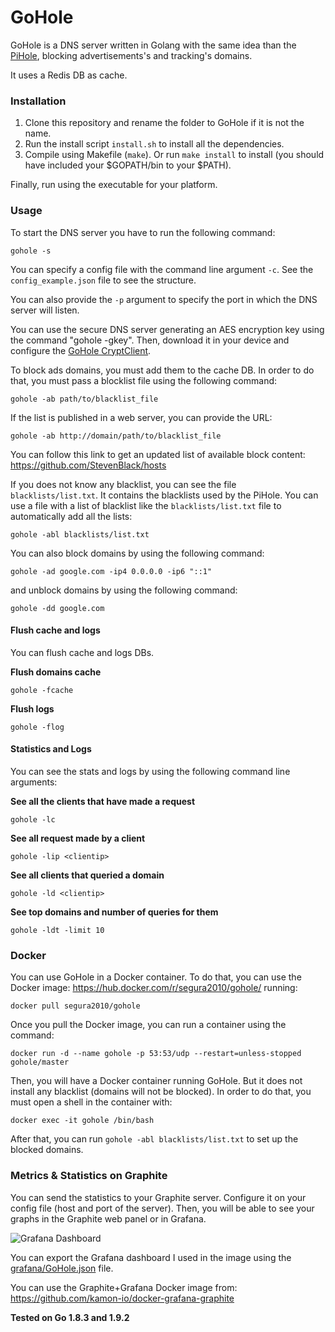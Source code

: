 # GoHole

GoHole is a DNS server written in Golang with the same idea than the [PiHole](https://pi-hole.net), blocking advertisements's and tracking's domains.

It uses a Redis DB as cache.

### Installation

1. Clone this repository and rename the folder to GoHole if it is not the name.
2. Run the install script `install.sh` to install all the dependencies.
3. Compile using Makefile (`make`). Or run `make install` to install (you should have included your $GOPATH/bin to your $PATH).

Finally, run using the executable for your platform.

### Usage

To start the DNS server you have to run the following command:

`gohole -s`

You can specify a config file with the command line argument `-c`. See the `config_example.json` file to see the structure. 

You can also provide the `-p` argument to specify the port in which the DNS server will listen.

You can use the secure DNS server generating an AES encryption key using the command "gohole -gkey". Then, download it in your device and configure the [GoHole CryptClient](https://github.com/segura2010/GoHole-CryptClient).

To block ads domains, you must add them to the cache DB. In order to do that, you must pass a blocklist file using the following command:

`gohole -ab path/to/blacklist_file`

If the list is published in a web server, you can provide the URL: 

`gohole -ab http://domain/path/to/blacklist_file`

You can follow this link to get an updated list of available block content:
https://github.com/StevenBlack/hosts

If you does not know any blacklist, you can see the file `blacklists/list.txt`. It contains the blacklists used by the PiHole. You can use a file with a list of blacklist like the `blacklists/list.txt` file to automatically add all the lists:

`gohole -abl blacklists/list.txt`

You can also block domains by using the following command:

`gohole -ad google.com -ip4 0.0.0.0 -ip6 "::1"`

and unblock domains by using the following command:

`gohole -dd google.com`

#### Flush cache and logs

You can flush cache and logs DBs.

**Flush domains cache**

`gohole -fcache`

**Flush logs**

`gohole -flog`


#### Statistics and Logs

You can see the stats and logs by using the following command line arguments:

**See all the clients that have made a request**

`gohole -lc`

**See all request made by a client**

`gohole -lip <clientip>`

**See all clients that queried a domain**

`gohole -ld <clientip>`

**See top domains and number of queries for them**

`gohole -ldt -limit 10`

### Docker

You can use GoHole in a Docker container. To do that, you can use the Docker image: https://hub.docker.com/r/segura2010/gohole/ running:

`docker pull segura2010/gohole`

Once you pull the Docker image, you can run a container using the command: 

`docker run -d --name gohole -p 53:53/udp --restart=unless-stopped gohole/master`

Then, you will have a Docker container running GoHole. But it does not install any blacklist (domains will not be blocked). In order to do that, you must open a shell in the container with:

`docker exec -it gohole /bin/bash`

After that, you can run `gohole -abl blacklists/list.txt` to set up the blocked domains.

### Metrics & Statistics on Graphite

You can send the statistics to your Graphite server. Configure it on your config file (host and port of the server). Then, you will be able to see your graphs in the Graphite web panel or in Grafana.

![Grafana Dashboard](http://i.imgur.com/6eK98At.png)

You can export the Grafana dashboard I used in the image using the [grafana/GoHole.json](https://github.com/segura2010/GoHole/tree/master/grafana/GoHole.json) file.

You can use the Graphite+Grafana Docker image from: https://github.com/kamon-io/docker-grafana-graphite


**Tested on Go 1.8.3 and 1.9.2**
